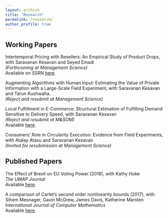 ```yaml
---
layout: archive
title: "Research"
permalink: /research/
author_profile: true
---
```


## Working Papers

Intertemporal Pricing with Resellers: An Empirical Study of Product Drops, with Saravanan Kesavan and Seyed Emadi \
*(Forthcoming at Management Science)* \
Available on SSRN [here](https://papers.ssrn.com/sol3/papers.cfm?abstract_id=3824987).

Augmenting Algorithms with Human Input: Estimating the Value of Private Information with a Large-Scale Field Experiment, with Saravanan Kesavan and Tarun Kushwaha. \
*(Reject and resubmit at Management Science)* 

Local Fulfillment in E-Commerce: Structural Estimation of Fulfilling Demand Sensitive to Delivery Speed, with Saravanan Kesavan \
*(Reject and resubmit at M&SOM)* \
Available [here](/files/pdf/closer_fulfillment.pdf).

Consumers’ Role in Circularity Execution: Evidence from Field Experiments, with Atalay Atasu and Saravanan Kesavan \
*(Invited for resubmission at Management Science)* 

## Published Papers

The Effect of Brexit on EU Voting Power (2018), with Kathy Hoke \
*The UMAP Journal* \
Available [here](https://www.comap.com/membership/member-resources/item/the-effect-of-brexit-on-eu-voting-power).

A comparison of Carlet’s second order nonlinearity bounds (2017), with Sihem Mesnager, Gavin McGrew, James Davis, Katherine Marsten \
*International Journal of Computer Mathematics* \
Available [here](https://www.tandfonline.com/doi/abs/10.1080/00207160.2015.1112002?journalCode=gcom20).


	


